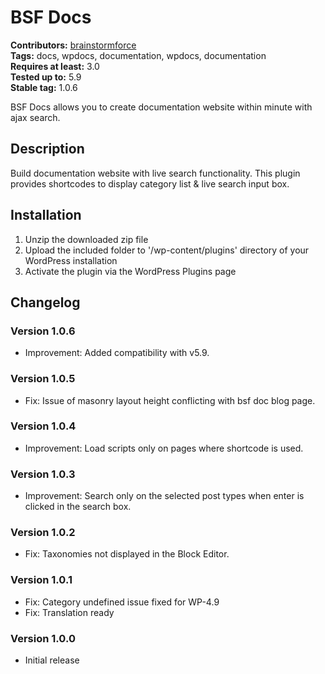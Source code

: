 # BSF Docs #
**Contributors:** [brainstormforce](https://profiles.wordpress.org/brainstormforce)  
**Tags:** docs, wpdocs, documentation, wpdocs, documentation  
**Requires at least:** 3.0    
**Tested up to:** 5.9  
**Stable tag:** 1.0.6  

BSF Docs allows you to create documentation website within minute with ajax search.

## Description ##

Build documentation website with live search functionality. This plugin provides shortcodes to display category list & live search input box.

## Installation ##

1. Unzip the downloaded zip file
2. Upload the included folder to '/wp-content/plugins' directory of your WordPress installation
3. Activate the plugin via the WordPress Plugins page

## Changelog ##

### Version 1.0.6 ###
- Improvement: Added compatibility with v5.9.

### Version 1.0.5 ###
- Fix: Issue of masonry layout height conflicting with bsf doc blog page.

### Version 1.0.4 ###
- Improvement: Load scripts only on pages where shortcode is used.

### Version 1.0.3 ###
- Improvement: Search only on the selected post types when enter is clicked in the search box.

### Version 1.0.2 ###
- Fix: Taxonomies not displayed in the Block Editor.

### Version 1.0.1 ###
- Fix: Category undefined issue fixed for WP-4.9 
- Fix: Translation ready

### Version 1.0.0 ###
- Initial release